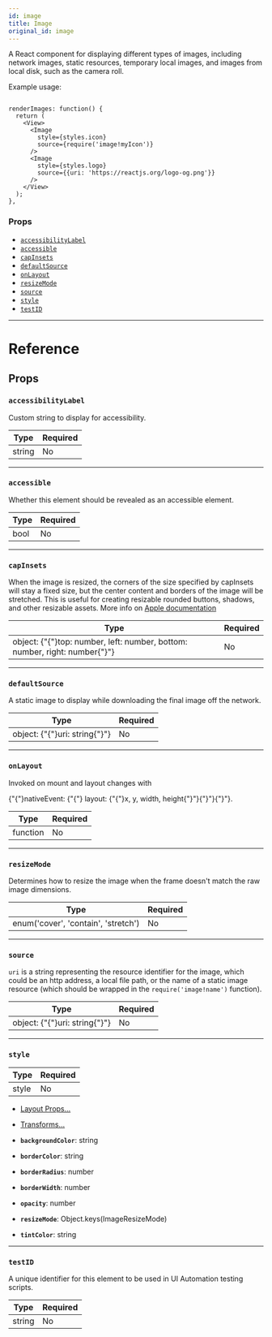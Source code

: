 ```yaml
---
id: image
title: Image
original_id: image
---
```


A React component for displaying different types of images, including network images, static resources, temporary local images, and images from local disk, such as the camera roll.

Example usage:

```

renderImages: function() {
  return (
    <View>
      <Image
        style={styles.icon}
        source={require('image!myIcon')}
      />
      <Image
        style={styles.logo}
        source={{uri: 'https://reactjs.org/logo-og.png'}}
      />
    </View>
  );
},

```

### Props

- [`accessibilityLabel`](image.md#accessibilitylabel)
- [`accessible`](image.md#accessible)
- [`capInsets`](image.md#capinsets)
- [`defaultSource`](image.md#defaultsource)
- [`onLayout`](image.md#onlayout)
- [`resizeMode`](image.md#resizemode)
- [`source`](image.md#source)
- [`style`](image.md#style)
- [`testID`](image.md#testid)

---

# Reference

## Props

### `accessibilityLabel`

Custom string to display for accessibility.

| Type   | Required |
| ------ | -------- |
| string | No       |

---

### `accessible`

Whether this element should be revealed as an accessible element.

| Type | Required |
| ---- | -------- |
| bool | No       |

---

### `capInsets`

When the image is resized, the corners of the size specified by capInsets will stay a fixed size, but the center content and borders of the image will be stretched. This is useful for creating resizable rounded buttons, shadows, and other resizable assets. More info on [Apple documentation](https://developer.apple.com/library/ios/documentation/UIKit/Reference/UIImage_Class/index.html#//apple_ref/occ/instm/UIImage/resizableImageWithCapInsets)

| Type                                                                       | Required |
| -------------------------------------------------------------------------- | -------- |
| object: {"{"}top: number, left: number, bottom: number, right: number{"}"} | No       |

---

### `defaultSource`

A static image to display while downloading the final image off the network.

| Type                          | Required |
| ----------------------------- | -------- |
| object: {"{"}uri: string{"}"} | No       |

---

### `onLayout`

Invoked on mount and layout changes with

{"{"}nativeEvent: {"{"} layout: {"{"}x, y, width, height{"}"}{"}"}{"}"}.

| Type     | Required |
| -------- | -------- |
| function | No       |

---

### `resizeMode`

Determines how to resize the image when the frame doesn't match the raw image dimensions.

| Type                                | Required |
| ----------------------------------- | -------- |
| enum('cover', 'contain', 'stretch') | No       |

---

### `source`

`uri` is a string representing the resource identifier for the image, which could be an http address, a local file path, or the name of a static image resource (which should be wrapped in the `require('image!name')` function).

| Type                          | Required |
| ----------------------------- | -------- |
| object: {"{"}uri: string{"}"} | No       |

---

### `style`

| Type  | Required |
| ----- | -------- |
| style | No       |

- [Layout Props...](layout-props.md#props)

- [Transforms...](transforms.md#props)

- **`backgroundColor`**: string

- **`borderColor`**: string

- **`borderRadius`**: number

- **`borderWidth`**: number

- **`opacity`**: number

- **`resizeMode`**: Object.keys(ImageResizeMode)

- **`tintColor`**: string

---

### `testID`

A unique identifier for this element to be used in UI Automation testing scripts.

| Type   | Required |
| ------ | -------- |
| string | No       |
